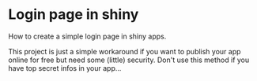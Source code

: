 # Login page in shiny

How to create a simple login page in shiny apps.

This project is just a simple workaround if you want to publish your app online for free but need some (little) security. Don't use this method if you have top secret infos in your app...
